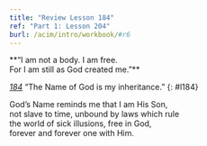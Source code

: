 ```yaml
---
title: "Review Lesson 184"
ref: "Part 1: Lesson 204"
burl: /acim/intro/workbook/#r6
---
```


<div markdown="1" class="center">
**“I am not a body. I am free.<br/>
For I am still as God created me.”**
</div>

[*184*](/acim/workbook/l184/?r=1) “The Name of God is my inheritance.”
{: #l184}

<div markdown="1" class="review center">
God’s Name reminds me that I am His Son,<br/>
not slave to time, unbound by laws which rule<br/>
the world of sick illusions, free in God,<br/>
forever and forever one with Him.
</div>

